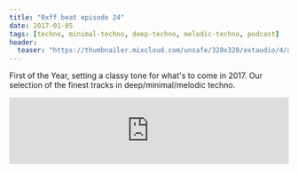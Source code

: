 ```yaml
---
title: "0xff beat episode 24"
date: 2017-01-05
tags: [techno, minimal-techno, deep-techno, melodic-techno, podcast]
header:
  teaser: "https://thumbnailer.mixcloud.com/unsafe/320x320/extaudio/4/a/3/0/70f0-3156-48b1-96a2-46c78188e8b3"
---
```


First of the Year, setting a classy tone for what's to come in 2017. Our selection of the finest tracks in deep/minimal/melodic techno.

<iframe width="100%" height="120" src="https://www.mixcloud.com/widget/iframe/?hide_cover=1&light=1&feed=%2F0xff-beat%2F0xff-beat-episode-24%2F" frameborder="0" ></iframe>
